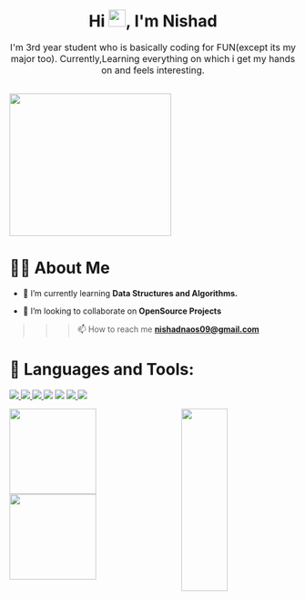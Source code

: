 <h1 align="center">Hi <img src="https://raw.githubusercontent.com/MartinHeinz/MartinHeinz/master/wave.gif" width="30px">, I'm Nishad</h1>

<p align="center">
    <a><font size="3">I'm 3rd year student who is basically coding for FUN(except its my major too). Currently,Learning everything on which i get my hands on and feels interesting.</font></a>
</p>
<br /><a href="#"><img width="75%" height="250" src="https://thumbs.gfycat.com/UnequaledCreativeEyelashpitviper-size_restricted.gif" height="175px"/></a><br />

# 🙋‍♂️ About Me


- 🌱 I’m currently learning **Data Structures and Algorithms.**

- 👯 I’m looking to collaborate on **OpenSource Projects**

>>>📫 How to reach me **nishadnaos09@gmail.com**

# 🚀 Languages and Tools:

<p> 
    <a href="https://www.java.com" target="_blank"> <img src="https://img.icons8.com/color/48/000000/java-coffee-cup-logo.png"/> </a>
    <a href="https://developer.mozilla.org/en-US/docs/Web/JavaScript" target="_blank"> <img src="https://img.icons8.com/color/48/000000/javascript.png"/> </a>  
    <a href="https://www.python.org" target="_blank"> <img src="https://img.icons8.com/color/48/000000/python.png"/> </a>  
    <a href="https://icons8.com/icon/40669/c++"><img src="https://img.icons8.com/color/50/000000/c-plus-plus-logo.png"/></a> 
    <a href="https://icons8.com/icon/pCvIfmctRaY8/flutter"><img src="https://img.icons8.com/fluency/48/000000/flutter.png"/></a>  
    <a href="https://firebase.google.com/" target="_blank"> <img src="https://img.icons8.com/color/48/000000/firebase.png"/> </a> 
    <a href="https://git-scm.com/" target="_blank"> <img src="https://img.icons8.com/color/48/000000/git.png"/> </a><br />
    
</p>

<img align ="right" width="40%" src="https://thumbs.gfycat.com/WeeklyImperturbableHart-size_restricted.gif" height="320px">


<!-- [![React Badge](https://img.shields.io/badge/-React-61DBFB?style=for-the-badge&labelColor=black&logo=react&logoColor=61DBFB)](#)  [![Javascript Badge](https://img.shields.io/badge/-Javascript-F0DB4F?style=for-the-badge&labelColor=black&logo=javascript&logoColor=F0DB4F)](#) [![Typescript Badge](https://img.shields.io/badge/-Typescript-007acc?style=for-the-badge&labelColor=black&logo=typescript&logoColor=007acc)](#) [![Nodejs Badge](https://img.shields.io/badge/-Nodejs-3C873A?style=for-the-badge&labelColor=black&logo=node.js&logoColor=3C873A)](#) [![GraphQL Badge](https://img.shields.io/badge/-GraphQl-e535ab?style=for-the-badge&labelColor=black&logo=node.js&logoColor=e535ab)](#) -->


<p align ="left">
    <a> <img width ="55%" src="https://github-readme-streak-stats.herokuapp.com/?user=Nishad-007&theme=black-ice&hide_border=true&stroke=0000&background=060A0CD0" height="150px"/></a>
    <img width ="55%" src="https://github-readme-stats.vercel.app/api?username=Nishad-007&show_icons=true&count_private=true&theme=react&hide_border=true&bg_color=0D1117" height="150px"/>
    
</p>



<!--## Connect with me:
<p align="left">

<a href = "https://www.linkedin.com/in/subham-raoniar/"><img src="https://img.icons8.com/fluent/48/000000/linkedin.png"/></a>
<a href = "https://twitter.com/subhamraoniar"><img src="https://img.icons8.com/fluent/48/000000/twitter.png"/></a>
<a href = "https://www.instagram.com/subhamraoniar/"><img src="https://img.icons8.com/fluent/48/000000/instagram-new.png"/></a>
<a href = "https://www.youtube.com/channel/UC-NXT1lYAOPa3lrgWXqvuHA"><img src="https://img.icons8.com/color/48/000000/youtube-play.png"/></a>

</p>

## ❤ Views and Followers
<a href="https://github.com/Meghna-DAS/github-profile-views-counter">
    <img src="https://komarev.com/ghpvc/?username=Nishad-007">
</a>
    
